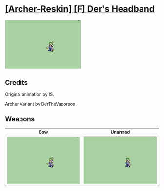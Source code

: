 # [\[Archer-Reskin\] \[F\] Der's Headband](./)

<img src="./5.%20Bow/Bow_000.png" alt="[Archer-Reskin] [F] Der's Headband standing" />

## Credits

Original animation by IS.

Archer Variant by DerTheVaporeon.

## Weapons


|Bow |Unarmed |
|  :---: | :---: |
| <img alt="Bow animation" src="./5.%20Bow/Bow.gif" /> | <img alt="Unarmed animation" src="./8.%20Unarmed/Unarmed.gif" /> |
